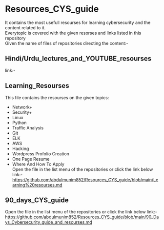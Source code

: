 # Resources_CYS_guide
It contains the most usefull resourses for learning cybersecurity and the content related to it. 
<br>
Everytopic is covered with the given resorses and links listed in this repository
<br> 
Given the name of files of repositories directing the content:-
## Hindi/Urdu_lectures_and_YOUTUBE_resourses
link:-

## Learning_Resourses
This file contains the resourses on the given topics:
- Network+
- Security+
- Linux
- Python
- Traffic Analysis
- Git
- ELK
- AWS
- Hacking
- Wordpress Profolio Creation
- One Page Resume
- Where And How To Apply
  <br>
Open the file in the list menu of the repositories or click the link below
link:-https://github.com/abdulmunim852/Resources_CYS_guide/blob/main/Learning%20resourses.md

## 90_days_CYS_guide
Open the file in the list menu of the repositories or click the link below
link:- https://github.com/abdulmunim852/Resources_CYS_guide/blob/main/90_Days_Cybersecurity_guide_and_resourses.md

